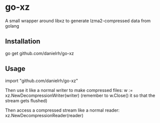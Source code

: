 # go-xz
A small wrapper around libxz to generate lzma2-compressed data from golang

## Installation

go get github.com/danielrh/go-xz

## Usage

import "github.com/danielrh/go-xz"

Then use it like a normal writer to make compressed files:
w := xz.NewDecompressionWriter(writer)
(remember to w.Close() it so that the stream gets flushed)

Then access a compressed stream like a normal reader:
xz.NewDecompressionReader(reader)


